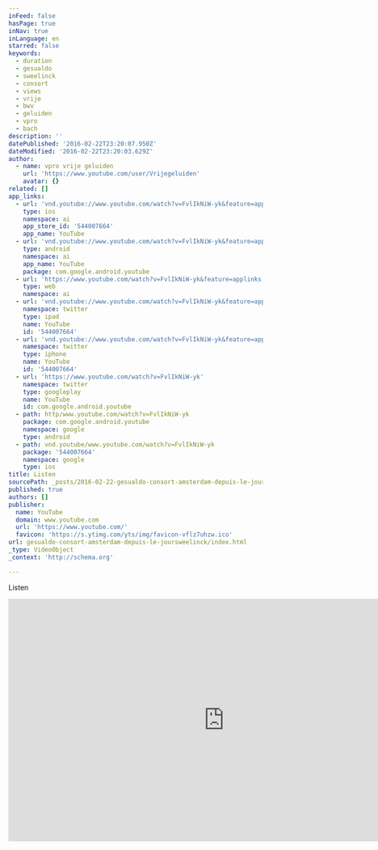 ```yaml
---
inFeed: false
hasPage: true
inNav: true
inLanguage: en
starred: false
keywords:
  - duration
  - gesualdo
  - sweelinck
  - consort
  - views
  - vrije
  - bwv
  - geluiden
  - vpro
  - bach
description: ''
datePublished: '2016-02-22T23:20:07.950Z'
dateModified: '2016-02-22T23:20:03.629Z'
author:
  - name: vpro vrije geluiden
    url: 'https://www.youtube.com/user/Vrijegeluiden'
    avatar: {}
related: []
app_links:
  - url: 'vnd.youtube://www.youtube.com/watch?v=FvlIkNiW-yk&feature=applinks'
    type: ios
    namespace: ai
    app_store_id: '544007664'
    app_name: YouTube
  - url: 'vnd.youtube://www.youtube.com/watch?v=FvlIkNiW-yk&feature=applinks'
    type: android
    namespace: ai
    app_name: YouTube
    package: com.google.android.youtube
  - url: 'https://www.youtube.com/watch?v=FvlIkNiW-yk&feature=applinks'
    type: web
    namespace: ai
  - url: 'vnd.youtube://www.youtube.com/watch?v=FvlIkNiW-yk&feature=applinks'
    namespace: twitter
    type: ipad
    name: YouTube
    id: '544007664'
  - url: 'vnd.youtube://www.youtube.com/watch?v=FvlIkNiW-yk&feature=applinks'
    namespace: twitter
    type: iphone
    name: YouTube
    id: '544007664'
  - url: 'https://www.youtube.com/watch?v=FvlIkNiW-yk'
    namespace: twitter
    type: googleplay
    name: YouTube
    id: com.google.android.youtube
  - path: http/www.youtube.com/watch?v=FvlIkNiW-yk
    package: com.google.android.youtube
    namespace: google
    type: android
  - path: vnd.youtube/www.youtube.com/watch?v=FvlIkNiW-yk
    package: '544007664'
    namespace: google
    type: ios
title: Listen
sourcePath: _posts/2016-02-22-gesualdo-consort-amsterdam-depuis-le-joursweelinck.md
published: true
authors: []
publisher:
  name: YouTube
  domain: www.youtube.com
  url: 'https://www.youtube.com/'
  favicon: 'https://s.ytimg.com/yts/img/favicon-vflz7uhzw.ico'
url: gesualdo-consort-amsterdam-depuis-le-joursweelinck/index.html
_type: VideoObject
_context: 'http://schema.org'

---
```

Listen

<iframe src="https://cdn.embedly.com/widgets/media.html?src=https%3A%2F%2Fwww.youtube.com%2Fembed%2FFvlIkNiW-yk%3Ffeature%3Doembed&amp;url=https%3A%2F%2Fwww.youtube.com%2Fwatch%3Fv%3DFvlIkNiW-yk&amp;image=https%3A%2F%2Fi.ytimg.com%2Fvi%2FFvlIkNiW-yk%2Fhqdefault.jpg&amp;key=b7d04c9b404c499eba89ee7072e1c4f7&amp;type=text%2Fhtml&amp;schema=youtube" width="854" height="480" scrolling="no" frameborder="0" allowfullscreen="allowfullscreen" style=""></iframe>